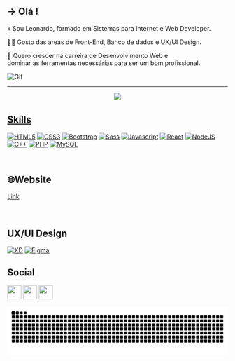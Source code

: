 

## **→ Olá !**  
» Sou Leonardo, formado em Sistemas para Internet e Web Developer. <br>

<div>
   <p>👨‍💻 Gosto das áreas de Front-End, Banco de dados e UX/UI Design.</p> 
 
   <p>🚀 Quero crescer na carreira de Desenvolvimento Web e <br>
      dominar as ferramentas necessárias para ser um bom profissional.</p> 
</div>

<div class="gif">
     <img alt="Gif" width="200px" src ="https://user-images.githubusercontent.com/59649767/156679981-86ba88ae-69dd-4fd8-b9c0-869113a5fb39.gif">
</div>

<hr>

<div align="center">
  <a href="https://github.com/LeonardoFgueiredo">
  
  <img height="150em" src="https://github-readme-stats.vercel.app/api/top-langs/?username=LeonardoFgueiredo&layout=compact&langs_count=7&theme=tokyonight"/>
</div>
   
   <h2>Skills</h2>
   
<p align="left">
   <a href="https://developer.mozilla.org/en-US/docs/Glossary/HTML5" target="_blank" rel="noreferrer"><img
      src="https://raw.githubusercontent.com/danielcranney/readme-generator/main/public/icons/skills/html5-colored.svg"
      width="50" height="50" alt="HTML5" /></a>   
   <a href="https://www.w3.org/TR/CSS/#css" target="_blank" rel="noreferrer"><img
      src="https://raw.githubusercontent.com/danielcranney/readme-generator/main/public/icons/skills/css3-colored.svg"
      width="50" height="50" alt="CSS3" /></a>
   <a href="https://getbootstrap.com/" target="_blank" rel="noreferrer"><img
      src="https://raw.githubusercontent.com/danielcranney/readme-generator/main/public/icons/skills/bootstrap-colored.svg"
      width="50" height="50" alt="Bootstrap" /></a>
   <a href="https://sass-lang.com/" target="_blank" rel="noreferrer"><img
      src="https://raw.githubusercontent.com/danielcranney/readme-generator/main/public/icons/skills/sass-colored.svg"
      width="50" height="50" alt="Sass" /></a>
   <a href="https://developer.mozilla.org/en-US/docs/Web/JavaScript" target="_blank" rel="noreferrer"><img
      src="https://raw.githubusercontent.com/danielcranney/readme-generator/main/public/icons/skills/javascript-colored.svg"
      width="50" height="50" alt="Javascript" /></a>
    <a href="https://reactjs.org/" target="_blank" rel="noreferrer"><img
      src="https://raw.githubusercontent.com/danielcranney/readme-generator/main/public/icons/skills/react-colored.svg"
      width="50" height="50" alt="React" /></a>
    <a href="https://nodejs.org/en/" target="_blank" rel="noreferrer"><img
      src="https://raw.githubusercontent.com/danielcranney/readme-generator/main/public/icons/skills/nodejs-colored.svg"
      width="50" height="50" alt="NodeJS" /></a>
   <a href="https://docs.microsoft.com/en-us/cpp/?view=msvc-170" target="_blank" rel="noreferrer"><img
      src="https://raw.githubusercontent.com/danielcranney/readme-generator/main/public/icons/skills/cplusplus-colored.svg"
      width="50" height="50" alt="C++" /></a>
   <a href="https://www.php.net/" target="_blank" rel="noreferrer"><img
      src="https://raw.githubusercontent.com/danielcranney/readme-generator/main/public/icons/skills/php-colored.svg"
      width="50" height="50" alt="PHP" /></a>
   <a href="https://www.mysql.com/" target="_blank" rel="noreferrer"><img
      src="https://raw.githubusercontent.com/danielcranney/readme-generator/main/public/icons/skills/mysql-colored.svg"
      width="50" height="50" alt="MySQL" /></a>
</p>
</div>
<br> 

 <div>
    <h2> 🌐Website</h2>
    <a href="https://leonardofigueiredodev.netlify.app/" target="blank">Link</a>
 </div>
 <br>
<div>
 
<br> 
 
<div>
 <h2>UX/UI Design</h2>
    <p align="left">
<a href="https://www.adobe.com/uk/products/xd.html" target="_blank" rel="noreferrer"><img src="https://raw.githubusercontent.com/danielcranney/readme-generator/main/public/icons/skills/xd-colored-dark.svg" width="36" height="36" alt="XD" /></a>
<a href="https://www.figma.com/" target="_blank" rel="noreferrer"><img src="https://raw.githubusercontent.com/danielcranney/readme-generator/main/public/icons/skills/figma-colored.svg" width="36" height="36" alt="Figma" /></a>
</p>
 </div>
   
 <div>
  <h2>Social</h2>

<p align="left"> 
   <a href="https://www.linkedin.com/in/leonardo-de-oliveira-figueiredo-8347b2186/" target="_blank" rel="noreferrer"><img src="https://raw.githubusercontent.com/danielcranney/readme-generator/main/public/icons/socials/linkedin.svg" width="32" height="32" /></a>
   <a href="https://www.instagram.com/leonardo.fig_/" target="_blank" rel="noreferrer"><img src="https://raw.githubusercontent.com/danielcranney/readme-generator/main/public/icons/socials/instagram.svg" width="32" height="32" /></a>   
   <a href="https://www.behance.net/leonardfigueir8" target="_blank" rel="noreferrer"><img src="https://raw.githubusercontent.com/danielcranney/readme-generator/main/public/icons/socials/behance.svg" width="32" height="32" /></a> 

</p>
</div>
 

 ![Snake animation](https://github.com/LeonardoFgueiredo/LeonardoFgueiredo/blob/output/github-contribution-grid-snake.svg)

  
  
  
